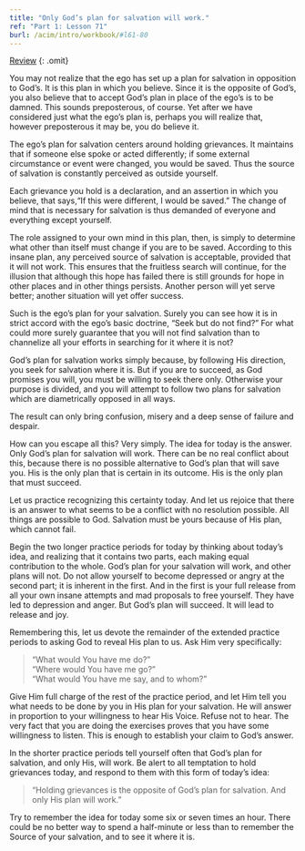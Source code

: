 ```yaml
---
title: "Only God’s plan for salvation will work."
ref: "Part 1: Lesson 71"
burl: /acim/intro/workbook/#l61-80
---
```


<a class="hide-review" href="/acim/workbook/l086/#l071">Review</a>
{: .omit}

You may not realize that the ego has set up a plan for salvation in
opposition to God’s. It is this plan in which you believe. Since it is
the opposite of God’s, you also believe that to accept God’s plan in
place of the ego’s is to be damned. This sounds preposterous, of course.
Yet after we have considered just what the ego’s plan is, perhaps you
will realize that, however preposterous it may be, you do believe it.

The ego’s plan for salvation centers around holding grievances. It
maintains that if someone else spoke or acted differently; if some
external circumstance or event were changed, you would be saved. Thus
the source of salvation is constantly perceived as outside yourself.

Each grievance you hold is a declaration, and an assertion in which you
believe, that says,“If this were different, I would be saved.” The
change of mind that is necessary for salvation is thus demanded of
everyone and everything except yourself.

The role assigned to your own mind in this plan, then, is simply to
determine what other than itself must change if you are to be saved.
According to this insane plan, any perceived source of salvation is
acceptable, provided that it will not work. This ensures that the
fruitless search will continue, for the illusion that although this hope
has failed there is still grounds for hope in other places and in other
things persists. Another person will yet serve better; another situation
will yet offer success.

Such is the ego’s plan for your salvation. Surely you can see how it is
in strict accord with the ego’s basic doctrine, “Seek but do not find?”
For what could more surely guarantee that you will not find salvation
than to channelize all your efforts in searching for it where it is not?

God’s plan for salvation works simply because, by following His
direction, you seek for salvation where it is. But if you are to
succeed, as God promises you will, you must be willing to seek there
only. Otherwise your purpose is divided, and you will attempt to follow
two plans for salvation which are diametrically opposed in all ways.

The result can only bring confusion, misery and a deep sense of failure
and despair.

How can you escape all this? Very simply. The idea for today is the
answer. Only God’s plan for salvation will work. There can be no real
conflict about this, because there is no possible alternative to God’s
plan that will save you. His is the only plan that is certain in its
outcome. His is the only plan that must succeed.

Let us practice recognizing this certainty today. And let us rejoice
that there is an answer to what seems to be a conflict with no
resolution possible. All things are possible to God. Salvation must be
yours because of His plan, which cannot fail.

Begin the two longer practice periods for today by thinking about
today’s idea, and realizing that it contains two parts, each making
equal contribution to the whole. God’s plan for your salvation will
work, and other plans will not. Do not allow yourself to become
depressed or angry at the second part; it is inherent in the first. And
in the first is your full release from all your own insane attempts and
mad proposals to free yourself. They have led to depression and anger.
But God’s plan will succeed. It will lead to release and joy.

Remembering this, let us devote the remainder of the extended practice
periods to asking God to reveal His plan to us. Ask Him very
specifically:

> “What would You have me do?”<br/>
> “Where would You have me go?”<br/>
> “What would You have me say, and to whom?”

Give Him full charge of the rest of the practice period, and let Him
tell you what needs to be done by you in His plan for your salvation. He
will answer in proportion to your willingness to hear His Voice. Refuse
not to hear. The very fact that you are doing the exercises proves that
you have some willingness to listen. This is enough to establish your
claim to God’s answer.

In the shorter practice periods tell yourself often that God’s plan for
salvation, and only His, will work. Be alert to all temptation to hold
grievances today, and respond to them with this form of today’s idea:

> “Holding grievances is the opposite of God’s plan for salvation.
> And only His plan will work.”

Try to remember the idea for today some six or seven times an hour.
There could be no better way to spend a half-minute or less than to
remember the Source of your salvation, and to see it where it is.

